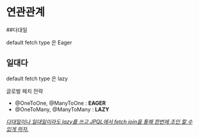 # 연관관계 

##다대일

default fetch type 은 Eager



## 일대다 

default fetch type 은 lazy  







글로벌 페치 전략

- @OneToOne, @ManyToOne : **EAGER**
- @OneToMany, @ManyToMany : **LAZY**



<u>*다대일이나 일대일이라도 lazy를 쓰고 JPQL에서 fetch join을 통해 한번에 조인 할 수 있게 하자.*</u> 

